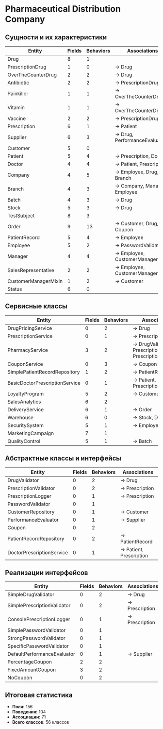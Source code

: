 # Pharmaceutical Distribution Company

## Сущности и их характеристики

| Entity | Fields | Behaviors | Associations |
|--------|--------|-----------|-------------|
| Drug | 8 | 1 | |
| PrescriptionDrug | 1 | 0 | → Drug |
| OverTheCounterDrug | 2 | 2 | → Drug |
| Antibiotic | 2 | 2 | → PrescriptionDrug |
| Painkiller | 1 | 1 | → OverTheCounterDrug |
| Vitamin | 1 | 1 | → OverTheCounterDrug |
| Vaccine | 2 | 2 | → PrescriptionDrug |
| Prescription | 6 | 1 | → Patient |
| Supplier | 6 | 3 | → Drug, PerformanceEvaluator |
| Customer | 5 | 0 | |
| Patient | 5 | 4 | → Prescription, Doctor |
| Doctor | 4 | 4 | → Patient, Prescription |
| Company | 4 | 5 | → Employee, Drug, Branch |
| Branch | 4 | 3 | → Company, Manager, Employee |
| Batch | 4 | 3 | → Drug |
| Stock | 5 | 3 | → Drug |
| TestSubject | 8 | 3 | |
| Order | 9 | 13 | → Customer, Drug, Coupon |
| PatientRecord | 5 | 4 | → Employee |
| Employee | 5 | 2 | → PasswordValidator |
| Manager | 4 | 4 | → Employee, CustomerManagerMixin |
| SalesRepresentative | 2 | 2 | → Employee, CustomerManagerMixin |
| CustomerManagerMixin | 1 | 2 | → Customer |
| Status | 6 | 0 | |

## Сервисные классы

| Entity | Fields | Behaviors | Associations |
|--------|--------|-----------|-------------|
| DrugPricingService | 0 | 2 | → Drug |
| PrescriptionService | 0 | 1 | → Prescription |
| PharmacyService | 3 | 2 | → DrugValidator, PrescriptionValidator, PrescriptionLogger |
| CouponService | 0 | 3 | → Coupon |
| SimplePatientRecordRepository | 1 | 2 | → PatientRecord |
| BasicDoctorPrescriptionService | 0 | 1 | → Patient, Prescription |
| LoyaltyProgram | 5 | 2 | → Customer |
| SalesAnalytics | 6 | 2 | |
| DeliveryService | 6 | 1 | → Order |
| Warehouse | 6 | 0 | → Stock, Drug |
| SecuritySystem | 5 | 1 | → Employee |
| MarketingCampaign | 7 | 1 | |
| QualityControl | 5 | 1 | → Batch |

## Абстрактные классы и интерфейсы

| Entity | Fields | Behaviors | Associations |
|--------|--------|-----------|-------------|
| DrugValidator | 0 | 2 | → Drug |
| PrescriptionValidator | 0 | 2 | → Prescription |
| PrescriptionLogger | 0 | 1 | → Prescription |
| PasswordValidator | 0 | 1 | |
| CustomerRepository | 0 | 1 | → Customer |
| PerformanceEvaluator | 0 | 1 | → Supplier |
| Coupon | 0 | 2 | |
| PatientRecordRepository | 0 | 2 | → PatientRecord |
| DoctorPrescriptionService | 0 | 1 | → Patient, Prescription |

## Реализации интерфейсов

| Entity | Fields | Behaviors | Associations |
|--------|--------|-----------|-------------|
| SimpleDrugValidator | 0 | 2 | → Drug |
| SimplePrescriptionValidator | 0 | 2 | → Prescription |
| ConsolePrescriptionLogger | 0 | 1 | → Prescription |
| SimplePasswordValidator | 0 | 1 | |
| StrongPasswordValidator | 0 | 1 | |
| SpecificPasswordValidator | 0 | 1 | |
| DefaultPerformanceEvaluator | 0 | 1 | → Supplier |
| PercentageCoupon | 2 | 2 | |
| FixedAmountCoupon | 3 | 2 | |
| NoCoupon | 0 | 2 | |

## Итоговая статистика

- **Поля:** 156
- **Поведения:** 104  
- **Ассоциации:** 71
- **Всего классов:** 56 классов
